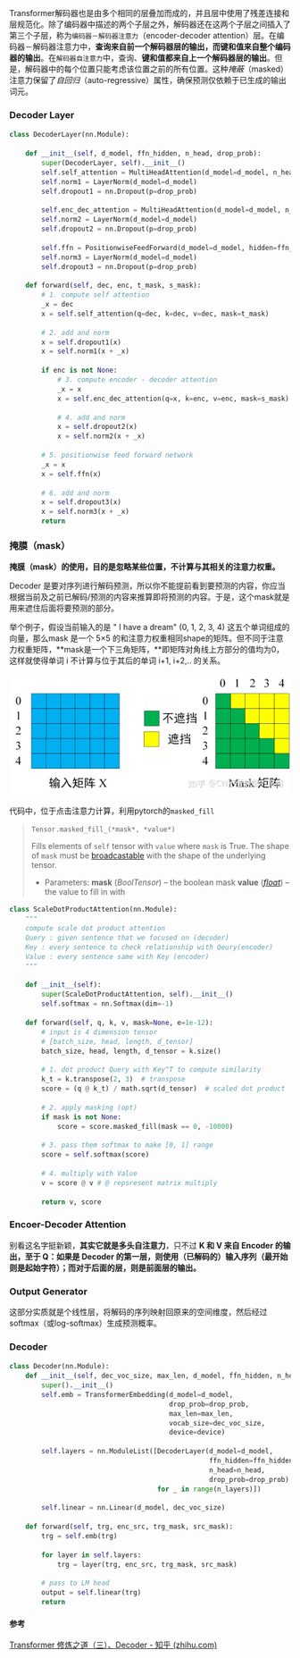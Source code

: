 Transformer解码器也是由多个相同的层叠加而成的，并且层中使用了残差连接和层规范化。除了编码器中描述的两个子层之外，解码器还在这两个子层之间插入了第三个子层，称为`编码器－解码器注意力`（encoder-decoder attention）层。在编码器－解码器注意力中，**查询来自前一个解码器层的输出，而键和值来自整个编码器的输出**。在`解码器自注意力`中，查询、**键和值都来自上一个解码器层的输出**。但是，解码器中的每个位置只能考虑该位置之前的所有位置。这种*掩蔽*（masked）注意力保留了*自回归*（auto-regressive）属性，确保预测仅依赖于已生成的输出词元。

### Decoder Layer

```python
class DecoderLayer(nn.Module):

    def __init__(self, d_model, ffn_hidden, n_head, drop_prob):
        super(DecoderLayer, self).__init__()
        self.self_attention = MultiHeadAttention(d_model=d_model, n_head=n_head)
        self.norm1 = LayerNorm(d_model=d_model)
        self.dropout1 = nn.Dropout(p=drop_prob)

        self.enc_dec_attention = MultiHeadAttention(d_model=d_model, n_head=n_head)
        self.norm2 = LayerNorm(d_model=d_model)
        self.dropout2 = nn.Dropout(p=drop_prob)

        self.ffn = PositionwiseFeedForward(d_model=d_model, hidden=ffn_hidden, drop_prob=drop_prob)
        self.norm3 = LayerNorm(d_model=d_model)
        self.dropout3 = nn.Dropout(p=drop_prob)

    def forward(self, dec, enc, t_mask, s_mask):
        # 1. compute self attention
        _x = dec
        x = self.self_attention(q=dec, k=dec, v=dec, mask=t_mask)
        
        # 2. add and norm
        x = self.dropout1(x)
        x = self.norm1(x + _x)

        if enc is not None:
            # 3. compute encoder - decoder attention
            _x = x
            x = self.enc_dec_attention(q=x, k=enc, v=enc, mask=s_mask)
            
            # 4. add and norm
            x = self.dropout2(x)
            x = self.norm2(x + _x)

        # 5. positionwise feed forward network
        _x = x
        x = self.ffn(x)
        
        # 6. add and norm
        x = self.dropout3(x)
        x = self.norm3(x + _x)
        return 
```



### 掩膜（mask）

**掩膜（mask）**的使用**，**目的是**忽略某些位置，不计算与其相关的注意力权重。**

Decoder 是要对序列进行解码预测，所以你不能提前看到要预测的内容，你应当根据当前及之前已解码/预测的内容来推算即将预测的内容。于是，这个mask就是用来遮住后面将要预测的部分。

举个例子，假设当前输入的是 "<Start> I have a dream" (0, 1, 2, 3, 4) 这五个单词组成的向量，那么mask 是一个 5×5 的和注意力权重相同shape的矩阵。但不同于注意力权重矩阵，**mask是一个下三角矩阵，**即矩阵对角线上方部分的值均为0，这样就使得单词 i 不计算与位于其后的单词 i+1, i+2,.. 的关系。

![img](./imags/v2-3976e28979f9615808095524823c5801_1440w.webp)

代码中，位于点击注意力计算，利用pytorch的`masked_fill`

> `Tensor.masked_fill_(*mask*, *value*)`
>
> Fills elements of `self` tensor with `value` where `mask` is True. The shape of `mask` must be [broadcastable](https://pytorch.org/docs/1.13/notes/broadcasting.html#broadcasting-semantics) with the shape of the underlying tensor.
>
> - Parameters:
>   **mask** (*BoolTensor*) – the boolean mask
>   **value** ([*float*](https://docs.python.org/3/library/functions.html#float)) – the value to fill in with


```python
class ScaleDotProductAttention(nn.Module):
    """
    compute scale dot product attention
    Query : given sentence that we focused on (decoder)
    Key : every sentence to check relationship with Qeury(encoder)
    Value : every sentence same with Key (encoder)
    """

    def __init__(self):
        super(ScaleDotProductAttention, self).__init__()
        self.softmax = nn.Softmax(dim=-1)

    def forward(self, q, k, v, mask=None, e=1e-12):
        # input is 4 dimension tensor
        # [batch_size, head, length, d_tensor]
        batch_size, head, length, d_tensor = k.size()

        # 1. dot product Query with Key^T to compute similarity
        k_t = k.transpose(2, 3)  # transpose
        score = (q @ k_t) / math.sqrt(d_tensor)  # scaled dot product

        # 2. apply masking (opt)
        if mask is not None:
            score = score.masked_fill(mask == 0, -10000)

        # 3. pass them softmax to make [0, 1] range
        score = self.softmax(score)

        # 4. multiply with Value
        v = score @ v # @ repsresent matrix multiply

        return v, score
```



### Encoer-Decoder Attention

别看这名字挺新颖，**其实它就是多头自注意力**，只不过 **K 和 V 来自 Encoder 的输出，至于 Q：如果是 Decoder 的第一层，则使用（已解码的）输入序列（最开始则是起始字符）；而对于后面的层，则是前面层的输出。**



### Output Generator

这部分实质就是个线性层，将解码的序列映射回原来的空间维度，然后经过softmax（或log-softmax）生成预测概率。

### Decoder

```python
class Decoder(nn.Module):
    def __init__(self, dec_voc_size, max_len, d_model, ffn_hidden, n_head, n_layers, drop_prob, device):
        super().__init__()
        self.emb = TransformerEmbedding(d_model=d_model,
                                        drop_prob=drop_prob,
                                        max_len=max_len,
                                        vocab_size=dec_voc_size,
                                        device=device)

        self.layers = nn.ModuleList([DecoderLayer(d_model=d_model,
                                                  ffn_hidden=ffn_hidden,
                                                  n_head=n_head,
                                                  drop_prob=drop_prob)
                                     for _ in range(n_layers)])

        self.linear = nn.Linear(d_model, dec_voc_size)

    def forward(self, trg, enc_src, trg_mask, src_mask):
        trg = self.emb(trg)

        for layer in self.layers:
            trg = layer(trg, enc_src, trg_mask, src_mask)

        # pass to LM head
        output = self.linear(trg)
        return 
```



#### 参考

[Transformer 修炼之道（三）、Decoder - 知乎 (zhihu.com)](https://zhuanlan.zhihu.com/p/372330923)